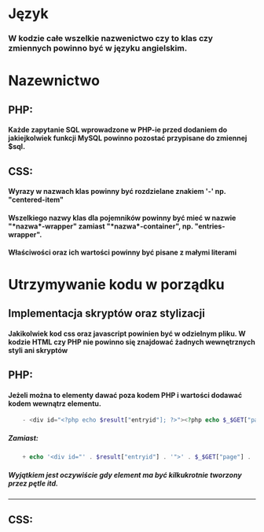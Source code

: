 # Język
### W kodzie całe wszelkie nazwenictwo czy to klas czy zmiennych powinno być w języku angielskim.

# Nazewnictwo

## PHP:
#### Każde zapytanie SQL wprowadzone w PHP-ie przed dodaniem do jakiejkolwiek funkcji MySQL powinno pozostać przypisane do zmiennej $sql.

## CSS:
#### Wyrazy w nazwach klas powinny być rozdzielane znakiem '-' np. "centered-item"
#### Wszelkiego nazwy klas dla pojemników powinny być mieć w nazwie "\*nazwa\*-wrapper" zamiast "\*nazwa\*-container", np. "entries-wrapper".
#### Właściwości oraz ich wartości powinny być pisane z małymi literami

# Utrzymywanie kodu w porządku
## Implementacja skryptów oraz stylizacji
#### Jakikolwiek kod css oraz javascript powinien być w odzielnym pliku. W kodzie HTML czy PHP nie powinno się znajdować żadnych wewnętrznych styli ani skryptów



## PHP:
#### Jeżeli można to elementy dawać poza kodem PHP i wartości dodawać kodem wewnątrz elementu.
```PHP
    - <div id="<?php echo $result["entryid"]; ?>"><?php echo $_$GET["page"]; ?></div>
```
##### Zamiast:
```PHP
    + echo '<div id="' . $result["entryid"] . '">' . $_$GET["page"] . '</div>';
```
##### Wyjątkiem jest oczywiście gdy element ma być kilkukrotnie tworzony przez pętle itd.

----

## CSS:
